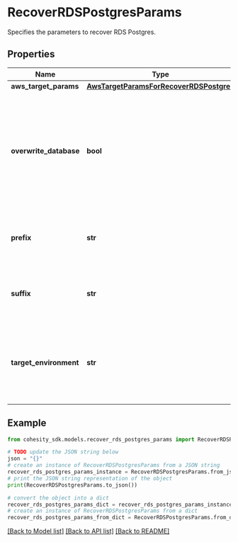 # RecoverRDSPostgresParams

Specifies the parameters to recover RDS Postgres.

## Properties

Name | Type | Description | Notes
------------ | ------------- | ------------- | -------------
**aws_target_params** | [**AwsTargetParamsForRecoverRDSPostgres**](AwsTargetParamsForRecoverRDSPostgres.md) |  | [optional] 
**overwrite_database** | **bool** | Set to true to overwrite an existing object at the destination. If set to false, and the same object exists at the destination, then recovery will fail for that object. | [optional] 
**prefix** | **str** | Specifies the prefix to be prepended to the object name after the recovery. | [optional] 
**suffix** | **str** | Specifies the suffix to be appended to the object name after the recovery. | [optional] 
**target_environment** | **str** | Specifies the environment of the recovery target. The corresponding params below must be filled out. | 

## Example

```python
from cohesity_sdk.models.recover_rds_postgres_params import RecoverRDSPostgresParams

# TODO update the JSON string below
json = "{}"
# create an instance of RecoverRDSPostgresParams from a JSON string
recover_rds_postgres_params_instance = RecoverRDSPostgresParams.from_json(json)
# print the JSON string representation of the object
print(RecoverRDSPostgresParams.to_json())

# convert the object into a dict
recover_rds_postgres_params_dict = recover_rds_postgres_params_instance.to_dict()
# create an instance of RecoverRDSPostgresParams from a dict
recover_rds_postgres_params_from_dict = RecoverRDSPostgresParams.from_dict(recover_rds_postgres_params_dict)
```
[[Back to Model list]](../README.md#documentation-for-models) [[Back to API list]](../README.md#documentation-for-api-endpoints) [[Back to README]](../README.md)


